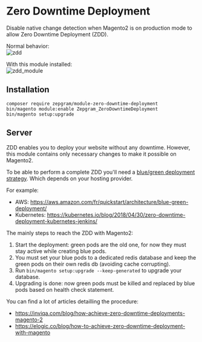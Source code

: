 # Zero Downtime Deployment #

Disable native change detection when Magento2 is on production mode to allow Zero Downtime Deployment (ZDD).

Normal behavior:<br>
![zdd](https://user-images.githubusercontent.com/16258478/82318767-b361cd80-99d0-11ea-86f2-7b032ad29744.png)

With this module installed:<br>
![zdd_module](https://user-images.githubusercontent.com/16258478/82321492-32590500-99d5-11ea-9c84-53756715e8d7.png)

## Installation
```
composer require zepgram/module-zero-downtime-deployment
bin/magento module:enable Zepgram_ZeroDowntimeDeployment
bin/magento setup:upgrade
```

## Server

ZDD enables you to deploy your website without any downtime.
However, this module contains only necessary changes to make it possible on Magento2.

To be able to perform a complete ZDD you'll need a 
<a href="https://www.google.com/search?q=blue+green+deployment+strategy&oq=blue+green+deployment+strategy">blue/green deployment strategy</a>.
Which depends on your hosting provider.

For example:
- AWS: https://aws.amazon.com/fr/quickstart/architecture/blue-green-deployment/
- Kubernetes: https://kubernetes.io/blog/2018/04/30/zero-downtime-deployment-kubernetes-jenkins/

The mainly steps to reach the ZDD with Magento2:
1. Start the deployment: green pods are the old one, for now they must stay active while creating blue pods.
1. You must set your blue pods to a dedicated redis database and keep the green pods on their own redis db (avoiding cache corrupting).
1. Run `bin/magento setup:upgrade --keep-generated` to upgrade your database.
1. Upgrading is done: now green pods must be killed and replaced by blue pods based on health check statement.

You can find a lot of articles detailling the procedure:
- https://inviqa.com/blog/how-achieve-zero-downtime-deployments-magento-2
- https://elogic.co/blog/how-to-achieve-zero-downtime-deployment-with-magento
